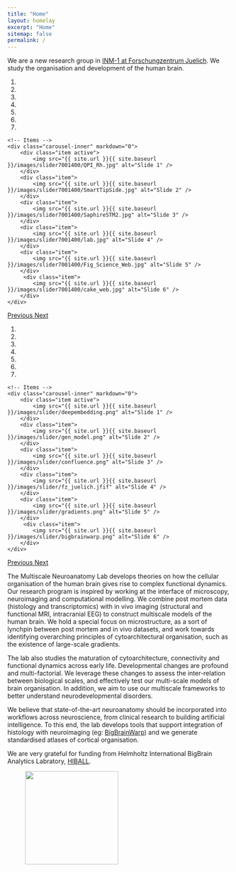 ```yaml
---
title: "Home"
layout: homelay
excerpt: "Home"
sitemap: false
permalink: /
---
```


We are a new research group in [INM-1 at Forschungzentrum Juelich](https://www.fz-juelich.de/inm/inm-1/EN/Home/home_node.html). We study the organisation and development of the human brain. 

<script src="http://code.jquery.com/jquery-1.11.2.min.js"></script>
<script src="https://maxcdn.bootstrapcdn.com/bootstrap/3.3.5/js/bootstrap.min.js"></script>
<div markdown="0" id="carousel" class="carousel slide" data-ride="carousel" data-interval="4000" data-pause="hover" >
    <!-- Menu -->
    <ol class="carousel-indicators">
        <li data-target="#carousel" data-slide-to="0" class="active"></li>
        <li data-target="#carousel" data-slide-to="1"></li>
        <li data-target="#carousel" data-slide-to="2"></li>
        <li data-target="#carousel" data-slide-to="3"></li>
        <li data-target="#carousel" data-slide-to="4"></li>
        <li data-target="#carousel" data-slide-to="5"></li>
        <li data-target="#carousel" data-slide-to="6"></li>
    </ol>

    <!-- Items -->
    <div class="carousel-inner" markdown="0">
        <div class="item active">
            <img src="{{ site.url }}{{ site.baseurl }}/images/slider7001400/QPI_Rh.jpg" alt="Slide 1" />
        </div>
        <div class="item">
            <img src="{{ site.url }}{{ site.baseurl }}/images/slider7001400/SmartTipSide.jpg" alt="Slide 2" />
        </div>
        <div class="item">
            <img src="{{ site.url }}{{ site.baseurl }}/images/slider7001400/SaphireSTM2.jpg" alt="Slide 3" />
        </div>
        <div class="item">
            <img src="{{ site.url }}{{ site.baseurl }}/images/slider7001400/lab.jpg" alt="Slide 4" />
        </div>
        <div class="item">
            <img src="{{ site.url }}{{ site.baseurl }}/images/slider7001400/Fig_Science_Web.jpg" alt="Slide 5" />
        </div>       
         <div class="item">
            <img src="{{ site.url }}{{ site.baseurl }}/images/slider7001400/cake_web.jpg" alt="Slide 6" />
        </div>
    </div>
  <a class="left carousel-control" href="#carousel" role="button" data-slide="prev">
    <span class="glyphicon glyphicon-chevron-left" aria-hidden="true"></span>
    <span class="sr-only">Previous</span>
  </a>
  <a class="right carousel-control" href="#carousel" role="button" data-slide="next">
    <span class="glyphicon glyphicon-chevron-right" aria-hidden="true"></span>
    <span class="sr-only">Next</span>
  </a>
</div>


<div markdown="0" id="carousel" class="carousel slide" data-ride="carousel" data-interval="4000" data-pause="hover" >
    <!-- Menu -->
    <ol class="carousel-indicators">
        <li data-target="#carousel" data-slide-to="0" class="active"></li>
        <li data-target="#carousel" data-slide-to="1"></li>
        <li data-target="#carousel" data-slide-to="2"></li>
        <li data-target="#carousel" data-slide-to="3"></li>
        <li data-target="#carousel" data-slide-to="4"></li>
        <li data-target="#carousel" data-slide-to="5"></li>
        <li data-target="#carousel" data-slide-to="6"></li>
    </ol>

    <!-- Items -->
    <div class="carousel-inner" markdown="0">
        <div class="item active">
            <img src="{{ site.url }}{{ site.baseurl }}/images/slider/deepembedding.png" alt="Slide 1" />
        </div>
        <div class="item">
            <img src="{{ site.url }}{{ site.baseurl }}/images/slider/gen_model.png" alt="Slide 2" />
        </div>
        <div class="item">
            <img src="{{ site.url }}{{ site.baseurl }}/images/slider/confluence.png" alt="Slide 3" />
        </div>
        <div class="item">
            <img src="{{ site.url }}{{ site.baseurl }}/images/slider/fz_juelich.jfif" alt="Slide 4" />
        </div>
        <div class="item">
            <img src="{{ site.url }}{{ site.baseurl }}/images/slider/gradients.png" alt="Slide 5" />
        </div>       
         <div class="item">
            <img src="{{ site.url }}{{ site.baseurl }}/images/slider/bigbrainwarp.png" alt="Slide 6" />
        </div>
    </div>
  <a class="left carousel-control" href="#carousel" role="button" data-slide="prev">
    <span class="glyphicon glyphicon-chevron-left" aria-hidden="true"></span>
    <span class="sr-only">Previous</span>
  </a>
  <a class="right carousel-control" href="#carousel" role="button" data-slide="next">
    <span class="glyphicon glyphicon-chevron-right" aria-hidden="true"></span>
    <span class="sr-only">Next</span>
  </a>
</div>





The Multiscale Neuroanatomy Lab develops theories on how the cellular organisation of the human brain gives rise to complex functional dynamics. Our research program is inspired by working at the interface of microscopy, neuroimaging and computational modelling. We combine post mortem data (histology and transcriptomics) with in vivo imaging (structural and functional MRI, intracranial EEG) to construct multiscale models of the human brain. We hold a special focus on microstructure, as a sort of lynchpin between post mortem and in vivo datasets, and work towards identifying overarching principles of cytoarchitectural organisation, such as the existence of large-scale gradients. 

The lab also studies the maturation of cytoarchitecture, connectivity and functional dynamics across early life. Developmental changes are profound and multi-factorial. We leverage these changes to assess the inter-relation between biological scales, and effectively test our multi-scale models of brain organisation. In addition, we aim to use our multiscale frameworks to better understand neurodevelopmental disorders. 

We believe that state-of-the-art neuroanatomy should be incorporated into workflows across neuroscience, from clinical research to building artificial intelligence. To this end, the lab develops tools that support integration of histology with neuroimaging (eg: [BigBrainWarp](https://bigbrainwarp.readthedocs.io/en/latest/)) and we generate standardised atlases of cortical organisation.

We are very grateful for funding from Helmholtz International BigBrain Analytics Labratory, [HIBALL](https://bigbrainproject.org/hiball.html).


<figure class="fourth">
  <img src="{{ site.url }}{{ site.baseurl }}/images/logopic/Logo_HIBALL.png" style="width: 210px">
</figure>
